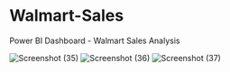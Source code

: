 # Walmart-Sales
Power BI Dashboard - Walmart Sales Analysis

![Screenshot (35)](https://github.com/Ashleshad/Walmart-Sales/assets/77046834/76255445-0e13-41c5-8e24-d1cef3f9194d)
![Screenshot (36)](https://github.com/Ashleshad/Walmart-Sales/assets/77046834/8e0fe4c0-d7f6-4eff-b2bb-684e34d0f461)
![Screenshot (37)](https://github.com/Ashleshad/Walmart-Sales/assets/77046834/61d3fabb-d2fa-472f-ac36-e003638dd1a1)
